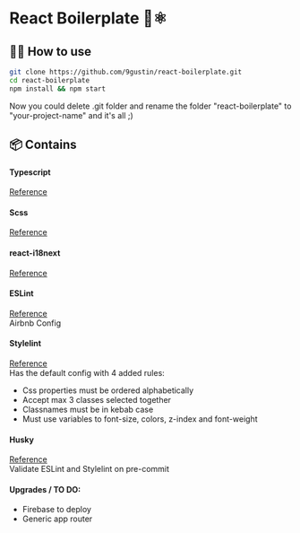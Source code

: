 # React Boilerplate 👋⚛️

## 👨‍💻 How to use
```bash
git clone https://github.com/9gustin/react-boilerplate.git
cd react-boilerplate
npm install && npm start
```
Now you could delete .git folder and rename the folder "react-boilerplate" to "your-project-name" and it's all ;)

## 📦 Contains

#### Typescript
[Reference](https://create-react-app.dev/docs/adding-typescript/)

#### Scss
[Reference](https://create-react-app.dev/docs/adding-a-sass-stylesheet/)

#### react-i18next
[Reference](https://react.i18next.com/getting-started)

#### ESLint
[Reference](https://www.andrewmin.info/blog/react-setup/) <br/>
Airbnb Config

#### Stylelint
[Reference](https://stylelint.io/user-guide/get-started) <br />
Has the default config with 4 added rules:
 - Css properties must be ordered alphabetically
 - Accept max 3 classes selected together
 - Classnames must be in kebab case
 - Must use variables to font-size, colors, z-index and font-weight

#### Husky
[Reference](https://github.com/typicode/husky) <br/>
Validate ESLint and Stylelint on pre-commit


#### Upgrades / TO DO:
 - Firebase to deploy
 - Generic app router
